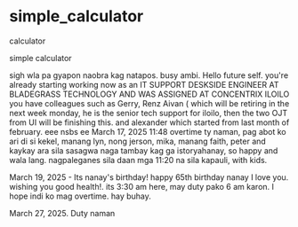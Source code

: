 # simple_calculator
calculator


simple calculator

sigh wla pa gyapon naobra kag natapos. busy ambi. 
Hello future self. you're already starting working now as an IT SUPPORT DESKSIDE ENGINEER AT BLADEGRASS TECHNOLOGY AND WAS ASSIGNED AT CONCENTRIX ILOILO
you have colleagues such as Gerry, Renz Aivan ( which will be retiring in the next week monday, he is the senior tech support for iloilo, then the two OJT from UI will be finishing this. and alexander which started from last month of february. eee
nsbs
 ee
March 17, 2025 11:48 overtime ty naman, pag abot ko ari di si kekel, manang lyn, nong jerson, mika, manang faith, peter and kaykay ara sila sasagwa naga tambay kag ga istoryahanay, so happy and wala lang. nagpaleganes sila daan mga 11:20 na sila kapauli, with kids.

March 19, 2025 - Its nanay's birthday! happy 65th birthday nanay I love you. wishing you good health!. its 3:30 am here, may duty pako 6 am karon. I hope indi ko mag overtime. hay buhay.


March 27, 2025. Duty naman
